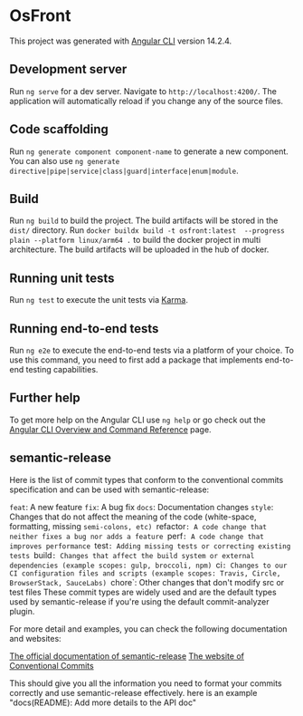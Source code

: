 # OsFront

This project was generated with [Angular CLI](https://github.com/angular/angular-cli) version 14.2.4.

## Development server

Run `ng serve` for a dev server. Navigate to `http://localhost:4200/`. The application will automatically reload if you change any of the source files.

## Code scaffolding

Run `ng generate component component-name` to generate a new component. You can also use `ng generate directive|pipe|service|class|guard|interface|enum|module`.

## Build

Run `ng build` to build the project. The build artifacts will be stored in the `dist/` directory.
Run `docker buildx build -t osfront:latest  --progress plain --platform linux/arm64 .` to build the docker project in multi architecture. The build artifacts will be uploaded in the hub of docker.

## Running unit tests

Run `ng test` to execute the unit tests via [Karma](https://karma-runner.github.io).

## Running end-to-end tests

Run `ng e2e` to execute the end-to-end tests via a platform of your choice. To use this command, you need to first add a package that implements end-to-end testing capabilities.

## Further help

To get more help on the Angular CLI use `ng help` or go check out the [Angular CLI Overview and Command Reference](https://angular.io/cli) page.

## semantic-release

Here is the list of commit types that conform to the conventional commits specification and can be used with semantic-release:

`feat`: A new feature
`fix`: A bug fix
`docs`: Documentation changes
`style`: Changes that do not affect the meaning of the code (white-space, formatting, missing `semi-colons, etc)
`refactor`: A code change that neither fixes a bug nor adds a feature
`perf`: A code change that improves performance
`test`: Adding missing tests or correcting existing tests
`build`: Changes that affect the build system or external dependencies (example scopes: gulp, broccoli, npm)
`ci`: Changes to our CI configuration files and scripts (example scopes: Travis, Circle, BrowserStack, SauceLabs)
`chore`: Other changes that don't modify src or test files
These commit types are widely used and are the default types used by semantic-release if you're using the default commit-analyzer plugin.

For more detail and examples, you can check the following documentation and websites:

[The official documentation of semantic-release](https://semantic-release.gitbook.io/)
[The website of Conventional Commits](https://www.conventionalcommits.org/en/v1.0.0/)

This should give you all the information you need to format your commits correctly and use semantic-release effectively.
here is an example "docs(README): Add more details to the API doc"
